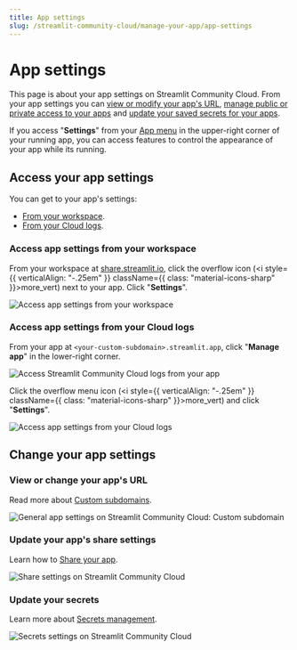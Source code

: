 ```yaml
---
title: App settings
slug: /streamlit-community-cloud/manage-your-app/app-settings
---
```


# App settings

This page is about your app settings on Streamlit Community Cloud. From your app settings you can [view or modify your app's URL](/streamlit-community-cloud/deploy-your-app#custom-subdomains), [manage public or private access to your apps](/streamlit-community-cloud/share-your-app) and [update your saved secrets for your apps](/streamlit-community-cloud/deploy-your-app/secrets-management).

If you access "**Settings**" from your [App menu](/library/advanced-features/app-menu) in the upper-right corner of your running app, you can access features to control the appearance of your app while its running.

## Access your app settings

You can get to your app's settings:
* [From your workspace](#access-app-settings-from-your-workspace).
* [From your Cloud logs](#access-app-settings-from-your-cloud-logs).

### Access app settings from your workspace

From your workspace at <a href="https://share.streamlit.io" target="_blank">share.streamlit.io</a>, click the overflow icon (<i style={{ verticalAlign: "-.25em" }} className={{ class: "material-icons-sharp" }}>more_vert</i>) next to your app. Click "**Settings**".

![Access app settings from your workspace](/images/streamlit-community-cloud/workspace-app-settings.png)

### Access app settings from your Cloud logs

From your app at `<your-custom-subdomain>.streamlit.app`, click "**Manage app**" in the lower-right corner.

![Access Streamlit Community Cloud logs from your app](/images/streamlit-community-cloud/cloud-logs-open.png)

Click the overflow menu icon (<i style={{ verticalAlign: "-.25em" }} className={{ class: "material-icons-sharp" }}>more_vert</i>) and click "**Settings**".

![Access app settings from your Cloud logs](/images/streamlit-community-cloud/cloud-logs-menu-settings.png)

## Change your app settings

### View or change your app's URL
Read more about [Custom subdomains](/streamlit-community-cloud/deploy-your-app#custom-subdomains).

![General app settings on Streamlit Community Cloud: Custom subdomain](/images/streamlit-community-cloud/workspace-app-settings-general.png)

### Update your app's share settings
Learn how to [Share your app](/streamlit-community-cloud/share-your-app).

![Share settings on Streamlit Community Cloud](/images/streamlit-community-cloud/workspace-app-settings-sharing.png)

### Update your secrets
Learn more about [Secrets management](/streamlit-community-cloud/deploy-your-app/secrets-management).

![Secrets settings on Streamlit Community Cloud](/images/streamlit-community-cloud/workspace-app-settings-secrets.png)
